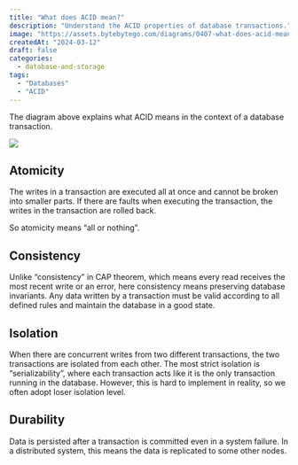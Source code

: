 ```yaml
---
title: "What does ACID mean?"
description: "Understand the ACID properties of database transactions."
image: "https://assets.bytebytego.com/diagrams/0407-what-does-acid-mean.png"
createdAt: "2024-03-12"
draft: false
categories:
  - database-and-storage
tags:
  - "Databases"
  - "ACID"
---
```


The diagram above explains what ACID means in the context of a database transaction.

![](https://assets.bytebytego.com/diagrams/0407-what-does-acid-mean.png)

## Atomicity

The writes in a transaction are executed all at once and cannot be broken into smaller parts. If there are faults when executing the transaction, the writes in the transaction are rolled back.

So atomicity means “all or nothing”.

## Consistency

Unlike “consistency” in CAP theorem, which means every read receives the most recent write or an error, here consistency means preserving database invariants. Any data written by a transaction must be valid according to all defined rules and maintain the database in a good state.

## Isolation

When there are concurrent writes from two different transactions, the two transactions are isolated from each other. The most strict isolation is “serializability”, where each transaction acts like it is the only transaction running in the database. However, this is hard to implement in reality, so we often adopt loser isolation level.

## Durability

Data is persisted after a transaction is committed even in a system failure. In a distributed system, this means the data is replicated to some other nodes.
